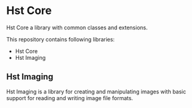 # Hst Core

Hst Core a library with common classes and extensions.

This repository contains following libraries:
 - Hst Core
 - Hst Imaging

## Hst Imaging

Hst Imaging is a library for creating and manipulating images with basic support for reading and writing image file formats.
